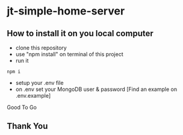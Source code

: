 # jt-simple-home-server
## How to install it on you local computer
- clone this repository
- use "npm install" on terminal of this project
- run it
```
npm i
```
- setup your .env file
- on .env set your MongoDB user & password [Find an example on .env.example]

Good To Go
## Thank You
